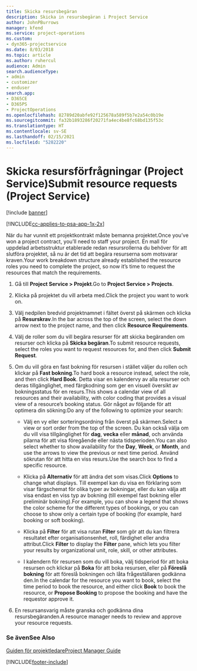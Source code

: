 ```yaml
---
title: Skicka resursbegäran
description: Skicka in resursbegäran i Project Service
author: JohnPBurrows
manager: kfend
ms.service: project-operations
ms.custom:
- dyn365-projectservice
ms.date: 8/03/2018
ms.topic: article
ms.author: ruhercul
audience: Admin
search.audienceType:
- admin
- customizer
- enduser
search.app:
- D365CE
- D365PS
- ProjectOperations
ms.openlocfilehash: 82789d20abfe92f125678a589f5b7e2a54c0b19e
ms.sourcegitcommit: fa32b1893286f20271fa4ec4be8fc68bd135f53c
ms.translationtype: HT
ms.contentlocale: sv-SE
ms.lasthandoff: 02/15/2021
ms.locfileid: "5282220"
---
```

# <a name="submit-resource-requests-project-service"></a><span data-ttu-id="c36a4-103">Skicka resursförfrågningar (Project Service)</span><span class="sxs-lookup"><span data-stu-id="c36a4-103">Submit resource requests (Project Service)</span></span>

[!include [banner](../includes/psa-now-project-operations.md)]

[!INCLUDE[cc-applies-to-psa-app-1x-2x](../includes/cc-applies-to-psa-app-1x-2x.md)]

<span data-ttu-id="c36a4-104">När du har vunnit ett projektkontrakt måste bemanna projektet.</span><span class="sxs-lookup"><span data-stu-id="c36a4-104">Once you’ve won a project contract, you’ll need to staff your project.</span></span> <span data-ttu-id="c36a4-105">En mall för uppdelad arbetsstruktur etablerade redan resursrollerna du behöver för att slutföra projektet, så nu är det tid att begära resurserna som motsvarar kraven.</span><span class="sxs-lookup"><span data-stu-id="c36a4-105">Your work breakdown structure already established the resource roles you need to complete the project, so now it’s time to request the resources that match the requirements.</span></span>  
  
1.  <span data-ttu-id="c36a4-106">Gå till **Project Service > Projekt**.</span><span class="sxs-lookup"><span data-stu-id="c36a4-106">Go to **Project Service > Projects**.</span></span>  
  
2.  <span data-ttu-id="c36a4-107">Klicka på projektet du vill arbeta med.</span><span class="sxs-lookup"><span data-stu-id="c36a4-107">Click the project you want to work on.</span></span>  
  
3.  <span data-ttu-id="c36a4-108">Välj nedpilen bredvid projektnamnet i fältet överst på skärmen och klicka på **Resurskrav**.</span><span class="sxs-lookup"><span data-stu-id="c36a4-108">In the bar across the top of the screen, select the down arrow next to the project name, and then click **Resource Requirements**.</span></span>  
  
4.  <span data-ttu-id="c36a4-109">Välj de roller som du vill begära resurser för att skicka begäranden om resurser och klicka på **Skicka begäran**.</span><span class="sxs-lookup"><span data-stu-id="c36a4-109">To submit resource requests, select the roles you want to request resources for, and then click **Submit Request**.</span></span>  
  
5.  <span data-ttu-id="c36a4-110">Om du vill göra en fast bokning för resursen i stället väljer du rollen och klickar på **Fast bokning**.</span><span class="sxs-lookup"><span data-stu-id="c36a4-110">To hard book a resource instead, select the role, and then click **Hard Book**.</span></span> <span data-ttu-id="c36a4-111">Detta visar en kalendervy av alla resurser och deras tillgänglighet, med färgkodning som ger en visuell översikt av bokningsstatus för en resurs.</span><span class="sxs-lookup"><span data-stu-id="c36a4-111">This shows a calendar view of all resources and their availability, with color coding that provides a visual view of a resource’s booking status.</span></span> <span data-ttu-id="c36a4-112">Gör något av följande för att optimera din sökning:</span><span class="sxs-lookup"><span data-stu-id="c36a4-112">Do any of the following to optimize your search:</span></span>  
  
    -   <span data-ttu-id="c36a4-113">Välj en vy eller sorteringsordning från överst på skärmen.</span><span class="sxs-lookup"><span data-stu-id="c36a4-113">Select a view or sort order from the top of the screen.</span></span> <span data-ttu-id="c36a4-114">Du kan också välja om du vill visa tillgänglighet för **dag**, **vecka** eller **månad**, och använda pilarna för att visa föregående eller nästa tidsperioden.</span><span class="sxs-lookup"><span data-stu-id="c36a4-114">You can also select whether to show availability for the **Day**, **Week**, or **Month**, and use the arrows to view the previous or next time period.</span></span> <span data-ttu-id="c36a4-115">Använd sökrutan för att hitta en viss resurs.</span><span class="sxs-lookup"><span data-stu-id="c36a4-115">Use the search box to find a specific resource.</span></span>  
  
    -   <span data-ttu-id="c36a4-116">Klicka på **Alternativ** för att ändra det som visas.</span><span class="sxs-lookup"><span data-stu-id="c36a4-116">Click **Options** to change what displays.</span></span> <span data-ttu-id="c36a4-117">Till exempel kan du visa en förklaring som visar färgschemat för olika typer av bokningar, eller du kan välja att visa endast en viss typ av bokning (till exempel fast bokning eller preliminär bokning).</span><span class="sxs-lookup"><span data-stu-id="c36a4-117">For example, you can show a legend that shows the color scheme for the different types of bookings, or you can choose to show only a certain type of booking (for example, hard booking or soft booking).</span></span>  
  
    -   <span data-ttu-id="c36a4-118">Klicka på **Filter** för att visa rutan **Filter** som gör att du kan filtrera resultatet efter organisationsenhet, roll, färdighet eller andra attribut.</span><span class="sxs-lookup"><span data-stu-id="c36a4-118">Click **Filter** to display the **Filter** pane, which lets you filter your results by organizational unit, role, skill, or other attributes.</span></span>  
  
    -   <span data-ttu-id="c36a4-119">I kalendern för resursen som du vill boka, välj tidsperiod för att boka resursen och klickar på **Boka** för att boka resursen, eller på **Föreslå bokning** för att föreslå bokningen och låta frågeställaren godkänna den.</span><span class="sxs-lookup"><span data-stu-id="c36a4-119">In the calendar for the resource you want to book, select the time period to book the resource, and either click **Book** to book the resource, or **Propose Booking** to propose the booking and have the requestor approve it.</span></span>  
  
6.  <span data-ttu-id="c36a4-120">En resursansvarig måste granska och godkänna dina resursbegäranden.</span><span class="sxs-lookup"><span data-stu-id="c36a4-120">A resource manager needs to review and approve your resource requests.</span></span>  
  
### <a name="see-also"></a><span data-ttu-id="c36a4-121">Se även</span><span class="sxs-lookup"><span data-stu-id="c36a4-121">See Also</span></span>  
 [<span data-ttu-id="c36a4-122">Guiden för projektledare</span><span class="sxs-lookup"><span data-stu-id="c36a4-122">Project Manager Guide</span></span>](../psa/project-manager-guide.md)


[!INCLUDE[footer-include](../includes/footer-banner.md)]